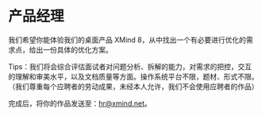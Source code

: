 # 产品经理

我们希望你能体验我们的桌面产品 XMind 8，从中找出一个有必要进行优化的需求点，给出一份具体的优化方案。

Tips：我们将会综合评估面试者对问题分析、拆解的能力，对需求的把控，交互的理解和审美水平，以及文档质量等方面。操作系统平台不限，题材、形式不限。
（我们尊重每个应聘者的劳动成果，未经本人允许，我们不会使用应聘者的作品）

完成后，将你的作品发送至：hr@xmind.net。